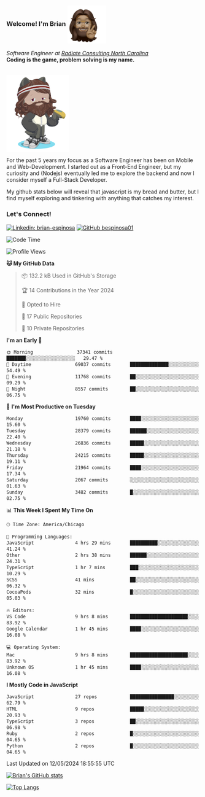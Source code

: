 ###  Welcome! I'm Brian <img align="center" src="https://github.com/bespinosa01/bespinosa01/blob/main/assets/peace-animoji.png" height="100" /></h2>
<p><em>Software Engineer at <a href="https://www.radiateconsulting.coop/north-carolina-tech-coop">Radiate Consulting North Carolina</a>
 <br/>
<!-- </br>Developer Consultant at <a href="https://codethedream.org/">Code The Dream</a> -->
</em> <b>Coding is the game, problem solving is my name.</b></p>

<br/>


 <img align="center" src="https://github.com/bespinosa01/bespinosa01/blob/main/assets/octo-me.png" height="200" /> 
 <p>
 For the past 5 years my focus as a Software Engineer has been on Mobile and Web-Development. I started out as a Front-End Engineer, but my curiosity and (Nodejs) eventually led me to explore the backend and now I consider myself a Full-Stack Developer.
</p>
<p>
 My github stats below will reveal that javascript is my bread and butter, but I find myself exploring and tinkering with anything that catches my interest. 
 </p>
 
 
### Let's Connect!

[![Linkedin: brian-espinosa](https://img.shields.io/badge/-brian--espinosa-blue?style=flat-square&logo=Linkedin&logoColor=white&link=https://www.linkedin.com/in/brian-espinosa/)](https://www.linkedin.com/in/brian-espinosa/)
[![GitHub bespinosa01](https://img.shields.io/github/followers/bespinosa01?label=follow&style=social)](https://github.com/bespinosa01)



<!--START_SECTION:waka-->
![Code Time](http://img.shields.io/badge/Code%20Time-1%2C528%20hrs%2035%20mins-blue)

![Profile Views](http://img.shields.io/badge/Profile%20Views-0-blue)

**🐱 My GitHub Data** 

> 📦 132.2 kB Used in GitHub's Storage 
 > 
> 🏆 14 Contributions in the Year 2024
 > 
> 💼 Opted to Hire
 > 
> 📜 17 Public Repositories 
 > 
> 🔑 10 Private Repositories 
 > 
**I'm an Early 🐤** 

```text
🌞 Morning                37341 commits       ███████░░░░░░░░░░░░░░░░░░   29.47 % 
🌆 Daytime                69037 commits       ██████████████░░░░░░░░░░░   54.49 % 
🌃 Evening                11768 commits       ██░░░░░░░░░░░░░░░░░░░░░░░   09.29 % 
🌙 Night                  8557 commits        ██░░░░░░░░░░░░░░░░░░░░░░░   06.75 % 
```
📅 **I'm Most Productive on Tuesday** 

```text
Monday                   19760 commits       ████░░░░░░░░░░░░░░░░░░░░░   15.60 % 
Tuesday                  28379 commits       ██████░░░░░░░░░░░░░░░░░░░   22.40 % 
Wednesday                26836 commits       █████░░░░░░░░░░░░░░░░░░░░   21.18 % 
Thursday                 24215 commits       █████░░░░░░░░░░░░░░░░░░░░   19.11 % 
Friday                   21964 commits       ████░░░░░░░░░░░░░░░░░░░░░   17.34 % 
Saturday                 2067 commits        ░░░░░░░░░░░░░░░░░░░░░░░░░   01.63 % 
Sunday                   3482 commits        █░░░░░░░░░░░░░░░░░░░░░░░░   02.75 % 
```


📊 **This Week I Spent My Time On** 

```text
🕑︎ Time Zone: America/Chicago

💬 Programming Languages: 
JavaScript               4 hrs 29 mins       ██████████░░░░░░░░░░░░░░░   41.24 % 
Other                    2 hrs 38 mins       ██████░░░░░░░░░░░░░░░░░░░   24.31 % 
TypeScript               1 hr 7 mins         ███░░░░░░░░░░░░░░░░░░░░░░   10.29 % 
SCSS                     41 mins             ██░░░░░░░░░░░░░░░░░░░░░░░   06.32 % 
CocoaPods                32 mins             █░░░░░░░░░░░░░░░░░░░░░░░░   05.03 % 

🔥 Editors: 
VS Code                  9 hrs 8 mins        █████████████████████░░░░   83.92 % 
Google Calendar          1 hr 45 mins        ████░░░░░░░░░░░░░░░░░░░░░   16.08 % 

💻 Operating System: 
Mac                      9 hrs 8 mins        █████████████████████░░░░   83.92 % 
Unknown OS               1 hr 45 mins        ████░░░░░░░░░░░░░░░░░░░░░   16.08 % 
```

**I Mostly Code in JavaScript** 

```text
JavaScript               27 repos            ████████████████░░░░░░░░░   62.79 % 
HTML                     9 repos             █████░░░░░░░░░░░░░░░░░░░░   20.93 % 
TypeScript               3 repos             ██░░░░░░░░░░░░░░░░░░░░░░░   06.98 % 
Ruby                     2 repos             █░░░░░░░░░░░░░░░░░░░░░░░░   04.65 % 
Python                   2 repos             █░░░░░░░░░░░░░░░░░░░░░░░░   04.65 % 
```




 Last Updated on 12/05/2024 18:55:55 UTC
<!--END_SECTION:waka-->


<!--  Github STATS -->
[![Brian's GitHub stats](https://github-readme-stats.vercel.app/api?username=bespinosa01&hide=stars,contribs&count_private=true&show_icons=true)](https://github.com/anuraghazra/github-readme-stats)

[![Top Langs](https://github-readme-stats.vercel.app/api/top-langs/?username=bespinosa01&layout=compact)](https://github.com/anuraghazra/github-readme-stats)



<!--
**bespinosa01/bespinosa01** is a ✨ _special_ ✨ repository because its `README.md` (this file) appears on your GitHub profile.

Here are some ideas to get you started:

- 🔭 I’m currently working on ...
- 🌱 I’m currently learning ...
- 👯 I’m looking to collaborate on ...
- 🤔 I’m looking for help with ...
- 💬 Ask me about ...
- 📫 How to reach me: ...
- 😄 Pronouns: ...
- ⚡ Fun fact: ...
-->
